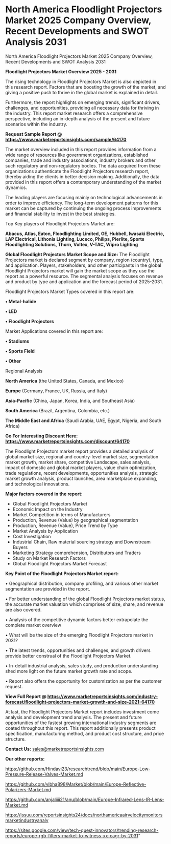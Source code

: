# North America Floodlight Projectors Market 2025 Company Overview, Recent Developments and SWOT Analysis 2031
North America Floodlight Projectors Market 2025 Company Overview, Recent Developments and SWOT Analysis 2031

<Strong> Floodlight Projectors Market Overview 2025 - 2031</strong>

The rising technology in Floodlight Projectors Market is also depicted in this research report. Factors that are boosting the growth of the market, and giving a positive push to thrive in the global market is explained in detail.

Furthermore, the report highlights on emerging trends, significant drivers, challenges, and opportunities, providing all necessary data for thriving in the industry. This report market research offers a comprehensive perspective, including an in-depth analysis of the present and future scenarios within the industry.

<strong>Request Sample Report @ <a href=https://www.marketreportsinsights.com/sample/64170>https://www.marketreportsinsights.com/sample/64170</a></strong>

The market overview included in this report provides information from a wide range of resources like government organizations, established companies, trade and industry associations, industry brokers and other such regulatory and non-regulatory bodies. The data acquired from these organizations authenticate the Floodlight Projectors research report, thereby aiding the clients in better decision making. Additionally, the data provided in this report offers a contemporary understanding of the market dynamics.

The leading players are focusing mainly on technological advancements in order to improve efficiency. The long-term development patterns for this market can be captured by continuing the ongoing process improvements and financial stability to invest in the best strategies.

Top Key players of Floodlight Projectors Market are:

<strong>Abacus, Atlas, Eaton, Floodlighting Limited, GE, Hubbell, Iwasaki Electric, LAP Electrical, Lithonia Lighting, Luceco, Philips, Pierlite, Sports Floodlighting Solutions, Thorn, Voltex, V-TAC, Wipro Lighting</strong>

<strong><b>Global Floodlight Projectors Market Scope and Size:</b></strong>
The Floodlight Projectors market is declared segment by company, region (country), type, and application. Players, stakeholders, and other participants in the global Floodlight Projectors market will gain the market scope as they use the report as a powerful resource. The segmental analysis focuses on revenue and product by type and application and the forecast period of 2025-2031.

Floodlight Projectors Market Types covered in this report are:

<strong>• Metal-halide

• LED

• Floodlight Projectors</strong>

Market Applications covered in this report are:

<strong>• Stadiums

• Sports Field

• Other</strong> 

Regional Analysis

<strong>North America</strong> (the United States, Canada, and Mexico)

<strong>Europe</strong> (Germany, France, UK, Russia, and Italy)

<strong>Asia-Pacific</strong> (China, Japan, Korea, India, and Southeast Asia)

<strong>South America</strong> (Brazil, Argentina, Colombia, etc.)

<strong>The Middle East and Africa</strong> (Saudi Arabia, UAE, Egypt, Nigeria, and South Africa)

<strong>Go For Interesting Discount Here: <a href=https://www.marketreportsinsights.com/discount/64170>https://www.marketreportsinsights.com/discount/64170</a></strong>

The Floodlight Projectors market report provides a detailed analysis of global market size, regional and country-level market size, segmentation market growth, market share, competitive Landscape, sales analysis, impact of domestic and global market players, value chain optimization, trade regulations, recent developments, opportunities analysis, strategic market growth analysis, product launches, area marketplace expanding, and technological innovations.

<strong><b>Major factors covered in the report:</b></strong>
<ul>
  <li>Global Floodlight Projectors Market </li>
  <li>Economic Impact on the Industry</li>
  <li>Market Competition in terms of Manufacturers</li>
  <li>Production, Revenue (Value) by geographical segmentation</li>
  <li>Production, Revenue (Value), Price Trend by Type</li>
  <li>Market Analysis by Application</li>
  <li>Cost Investigation</li>
  <li>Industrial Chain, Raw material sourcing strategy and Downstream Buyers</li>
  <li>Marketing Strategy comprehension, Distributors and Traders</li>
  <li>Study on Market Research Factors</li>
  <li>Global Floodlight Projectors Market Forecast</li>
</ul>

<strong><b>Key Point of the Floodlight Projectors Market report:</b></strong>

• Geographical distribution, company profiling, and various other market segmentation are provided in the report.

• For better understanding of the global Floodlight Projectors market status, the accurate market valuation which comprises of size, share, and revenue are also covered.

• Analysis of the competitive dynamic factors better extrapolate the complete market overview

• What will be the size of the emerging Floodlight Projectors market in 2031?

• The latest trends, opportunities and challenges, and growth drivers provide better construal of the Floodlight Projectors Market.

• In-detail industrial analysis, sales study, and production understanding shed more light on the future market growth rate and scope.

• Report also offers the opportunity for customization as per the customer request.

<strong><b>View Full Report @ <a href=https://www.marketreportsinsights.com/industry-forecast/floodlight-projectors-market-growth-and-size-2021-64170>https://www.marketreportsinsights.com/industry-forecast/floodlight-projectors-market-growth-and-size-2021-64170</a></b></strong>


At last, the Floodlight Projectors Market report includes investment come analysis and development trend analysis. The present and future opportunities of the fastest growing international industry segments are coated throughout this report. This report additionally presents product specification, manufacturing method, and product cost structure, and price structure.

<strong>Contact Us:</strong>
sales@marketreportsinsights.com

<strong>Our other reports:</strong>

<a href=https://github.com/Hindavi23/researchtrend/blob/main/Europe-Low-Pressure-Release-Valves-Market.md>https://github.com/Hindavi23/researchtrend/blob/main/Europe-Low-Pressure-Release-Valves-Market.md</a>

<a href=https://github.com/vibha898/Market/blob/main/Europe-Reflective-Polarizers-Market.md>https://github.com/vibha898/Market/blob/main/Europe-Reflective-Polarizers-Market.md</a>

<a href=https://github.com/anjaliiii21/anu/blob/main/Europe-Infrared-Lens-IR-Lens-Market.md>https://github.com/anjaliiii21/anu/blob/main/Europe-Infrared-Lens-IR-Lens-Market.md</a>

<a href=https://issuu.com/reportsinsights24/docs/northamericaairvelocitymonitorsmarketindustryanaly>https://issuu.com/reportsinsights24/docs/northamericaairvelocitymonitorsmarketindustryanaly</a>

<a href=https://sites.google.com/view/tech-quest-innovators/trending-research-reports/europe-rgb-filters-market-to-witness-xx-cagr-by-2031>https://sites.google.com/view/tech-quest-innovators/trending-research-reports/europe-rgb-filters-market-to-witness-xx-cagr-by-2031</a>"
